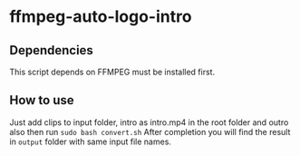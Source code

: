 # ffmpeg-auto-logo-intro
## Dependencies
This script depends on FFMPEG must be installed first.
## How to use
Just add clips to input folder, intro as intro.mp4 in the root folder and outro also
then run
`sudo bash convert.sh`
After completion you will find the result in `output` folder with same input file names.
